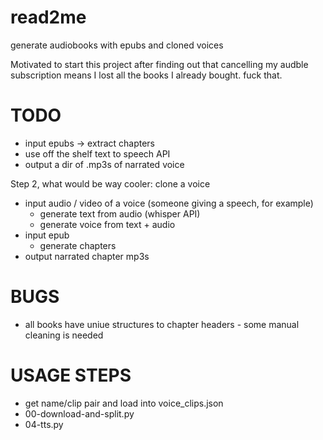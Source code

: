 # read2me
generate audiobooks with epubs and cloned voices

Motivated to start this project after finding out that cancelling my audble subscription means I lost all the books I already bought. fuck that. 

# TODO

- input epubs -> extract chapters
- use off the shelf text to speech API 
- output a dir of .mp3s of narrated voice

Step 2, what would be way cooler: clone a voice
- input audio / video of a voice (someone giving a speech, for example)
  - generate text from audio (whisper API)
  - generate voice from text + audio
- input epub
  - generate chapters
- output narrated chapter mp3s


# BUGS

- all books have uniue structures to chapter headers - some manual cleaning is needed




# USAGE STEPS
- get name/clip pair and load into voice_clips.json
- 00-download-and-split.py
- 04-tts.py